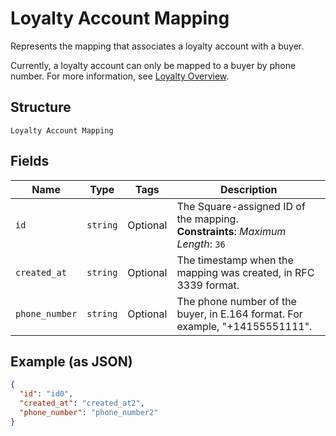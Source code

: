 
# Loyalty Account Mapping

Represents the mapping that associates a loyalty account with a buyer.

Currently, a loyalty account can only be mapped to a buyer by phone number. For more information, see
[Loyalty Overview](../../https://developer.squareup.com/docs/loyalty/overview).

## Structure

`Loyalty Account Mapping`

## Fields

| Name | Type | Tags | Description |
|  --- | --- | --- | --- |
| `id` | `string` | Optional | The Square-assigned ID of the mapping.<br>**Constraints**: *Maximum Length*: `36` |
| `created_at` | `string` | Optional | The timestamp when the mapping was created, in RFC 3339 format. |
| `phone_number` | `string` | Optional | The phone number of the buyer, in E.164 format. For example, "+14155551111". |

## Example (as JSON)

```json
{
  "id": "id0",
  "created_at": "created_at2",
  "phone_number": "phone_number2"
}
```

